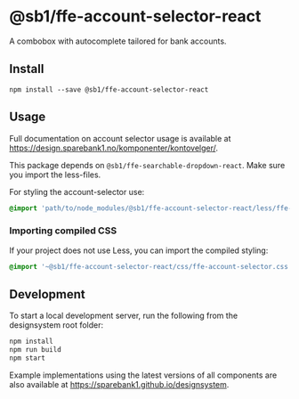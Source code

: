 # @sb1/ffe-account-selector-react

A combobox with autocomplete tailored for bank accounts.

## Install

```
npm install --save @sb1/ffe-account-selector-react
```

## Usage

Full documentation on account selector usage is available at https://design.sparebank1.no/komponenter/kontovelger/.

This package depends on `@sb1/ffe-searchable-dropdown-react`.
Make sure you import the less-files.

For styling the account-selector use:

```css
@import 'path/to/node_modules/@sb1/ffe-account-selector-react/less/ffe-account-selector';
```

### Importing compiled CSS

If your project does not use Less, you can import the compiled styling:

```css
@import '~@sb1/ffe-account-selector-react/css/ffe-account-selector.css';
```

## Development

To start a local development server, run the following from the designsystem root folder:

```bash
npm install
npm run build
npm start
```

Example implementations using the latest versions of all components are also available at https://sparebank1.github.io/designsystem.
